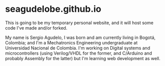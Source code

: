 seagudelobe.github.io
=====================
This is going to be my temporary personal website, and it will host some code I've made and/or forked.

My name is Sergio Agudelo, I was born and am currently living in Bogotá, Colombia; and I'm a Mechatronics Engineering undergraduate at Universidad Nacional de Colombia.
I'm working on Digital systems and microcontrollers (using Verilog/VHDL for the former, and C/Arduino and probably Assembly for the latter) but I'm learning web development as well.

